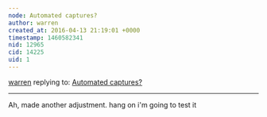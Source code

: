 ```yaml
---
node: Automated captures?
author: warren
created_at: 2016-04-13 21:19:01 +0000
timestamp: 1460582341
nid: 12965
cid: 14225
uid: 1
---
```




[warren](../profile/warren) replying to: [Automated captures?](../notes/viechdokter/04-13-2016/automated-captures)

----
Ah, made another adjustment. hang on i'm going to test it